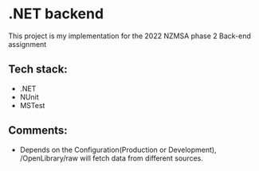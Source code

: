 # .NET backend
This project is my implementation for the 2022 NZMSA phase 2 Back-end assignment

## Tech stack:
- .NET
- NUnit
- MSTest
  
## Comments:
- Depends on the Configuration(Production or Development), /OpenLibrary/raw will fetch data from different sources.